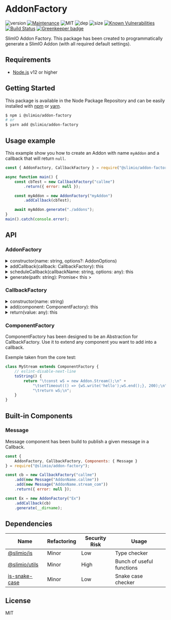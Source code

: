# AddonFactory
![version](https://img.shields.io/badge/dynamic/json.svg?url=https://raw.githubusercontent.com/SlimIO/Addon-Factory/master/package.json?token=AOgWw3vrgQuu-U4fz1c7yYZyc7XJPNtrks5catjdwA%3D%3D&query=$.version&label=Version)
[![Maintenance](https://img.shields.io/badge/Maintained%3F-yes-green.svg)](https://github.com/SlimIO/Addon-Factory/commit-activity)
![MIT](https://img.shields.io/github/license/mashape/apistatus.svg)
![dep](https://img.shields.io/david/SlimIO/Addon-Factory)
![size](https://img.shields.io/github/languages/code-size/SlimIO/Addon-Factory)
[![Known Vulnerabilities](https://snyk.io//test/github/SlimIO/Addon-Factory/badge.svg?targetFile=package.json)](https://snyk.io//test/github/SlimIO/Addon-Factory?targetFile=package.json)
[![Build Status](https://travis-ci.com/SlimIO/Addon-Factory.svg?branch=master)](https://travis-ci.com/SlimIO/Addon-Factory)
[![Greenkeeper badge](https://badges.greenkeeper.io/SlimIO/Addon-Factory.svg)](https://greenkeeper.io/)

SlimIO Addon Factory. This package has been created to programmatically generate a SlimIO Addon (with all required default settings).

## Requirements
- [Node.js](https://nodejs.org/en/) v12 or higher

## Getting Started

This package is available in the Node Package Repository and can be easily installed with [npm](https://docs.npmjs.com/getting-started/what-is-npm) or [yarn](https://yarnpkg.com).

```bash
$ npm i @slimio/addon-factory
# or
$ yarn add @slimio/addon-factory
```

## Usage example

This example show you how to create an Addon with name `myAddon` and a callback that will return `null`.

```js
const { AddonFactory, CallbackFactory } = require("@slimio/addon-factory");

async function main() {
    const cbTest = new CallbackFactory("callme")
        .return({ error: null });

    const myAddon = new AddonFactory("myAddon")
        .addCallback(cbTest);

    await myAddon.generate("./addons");
}
main().catch(console.error);
```

## API

### AddonFactory

<details><summary>constructor(name: string, options?: AddonOptions)</summary>

Create a new Addon Factory. First argument is the name of the Addon.
```js
const myAddon = new AddonFactory("myAddon");
```

Available options are:

| name | default value | description |
| --- | --- | --- |
| splitCallbackRegistration | **true** | separe function declaration from callback declaration |

</details>

<details><summary>addCallback(callback: CallbackFactory): this</summary>

Add a given Callback to the Addon. The callback must be created using the CallbackFactory class.
</details>

<details><summary>scheduleCallback(callbackName: string, options: any): this</summary>

Schedule a callback by his name (must has been declared with addCallback before). Options are the same as the SlimIO Official Scheduler.
</details>

<details><summary>generate(path: string): Promise< this ></summary>

Generate addon at the given **path** location.
</details>

### CallbackFactory

<details><summary>constructor(name: string)</summary>

Create a new CallbackFactory Object with a given **name** (the name of the callback). name must be indented in snake_case.
</details>

<details><summary>add(component: ComponentFactory): this</summary>

Add a new ComponentFactory. Look at the ComponentFactory and Built-in components sections.
</details>

<details><summary>return(value: any): this</summary>

Return any value. Under the hood we use **JSON.stringify** to put your value in the String source.
</details>

### ComponentFactory
ComponentFactory has been designed to be an Abstraction for CallbackFactory. Use it to extend any component you want to add into a callback.

Exemple taken from the core test:
```js
class MyStream extends ComponentFactory {
    // eslint-disable-next-line
    toString() {
        return "\tconst wS = new Addon.Stream();\n" +
            "\tsetTimeout(() => {wS.write('hello');wS.end();}, 200);\n" +
            "\treturn wS;\n";
    }
}
```

## Built-in Components

### Message
Message component has been build to publish a given message in a Callback.
```js
const {
    AddonFactory, CallbackFactory, Components: { Message }
} = require("@slimio/addon-factory");

const cb = new CallbackFactory("callme")
    .add(new Message("AddonName.callme"))
    .add(new Message("AddonName.stream_com"))
    .return({ error: null });

const Ex = new AddonFactory("Ex")
    .addCallback(cb)
    .generate(__dirname);
```

## Dependencies

|Name|Refactoring|Security Risk|Usage|
|---|---|---|---|
|[@slimio/is](https://github.com/SlimIO/is#readme)|Minor|Low|Type checker|
|[@slimio/utils](https://github.com/SlimIO/Utils#readme)|Minor|High|Bunch of useful functions|
|[is-snake-case](https://github.com/sunitJindal/is-snake-case#readme)|Minor|Low|Snake case checker|

## License
MIT

